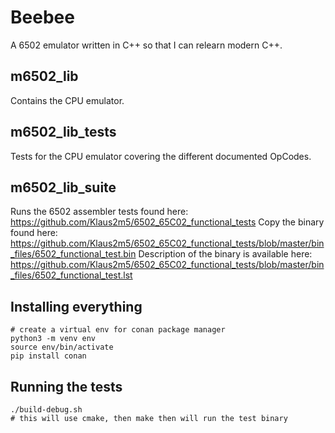 # Beebee

A 6502 emulator written in C++ so that I can relearn modern C++.

## m6502_lib

Contains the CPU emulator.

## m6502_lib_tests

Tests for the CPU emulator covering the different documented OpCodes.

## m6502_lib_suite

Runs the 6502 assembler tests found here: https://github.com/Klaus2m5/6502_65C02_functional_tests
Copy the binary found here: https://github.com/Klaus2m5/6502_65C02_functional_tests/blob/master/bin_files/6502_functional_test.bin
Description of the binary is available here: https://github.com/Klaus2m5/6502_65C02_functional_tests/blob/master/bin_files/6502_functional_test.lst

## Installing everything
```
# create a virtual env for conan package manager
python3 -m venv env
source env/bin/activate
pip install conan
```

## Running the tests
```
./build-debug.sh
# this will use cmake, then make then will run the test binary
```

